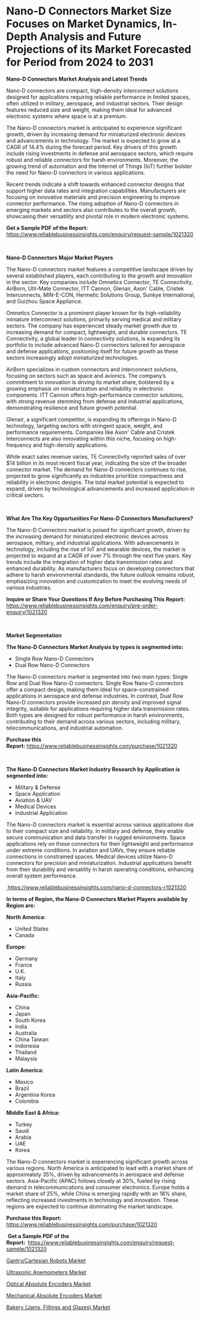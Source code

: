 <p><h1>Nano-D Connectors Market Size Focuses on Market Dynamics, In-Depth Analysis and Future Projections of its Market Forecasted for Period from 2024 to 2031</h1></p><p><strong>Nano-D Connectors Market Analysis and Latest Trends</strong></p>
<p><p>Nano-D connectors are compact, high-density interconnect solutions designed for applications requiring reliable performance in limited spaces, often utilized in military, aerospace, and industrial sectors. Their design features reduced size and weight, making them ideal for advanced electronic systems where space is at a premium. </p><p>The Nano-D connectors market is anticipated to experience significant growth, driven by increasing demand for miniaturized electronic devices and advancements in technology. The market is expected to grow at a CAGR of 14.4% during the forecast period. Key drivers of this growth include rising investments in defense and aerospace sectors, which require robust and reliable connectors for harsh environments. Moreover, the growing trend of automation and the Internet of Things (IoT) further bolster the need for Nano-D connectors in various applications.</p><p>Recent trends indicate a shift towards enhanced connector designs that support higher data rates and integration capabilities. Manufacturers are focusing on innovative materials and precision engineering to improve connector performance. The rising adoption of Nano-D connectors in emerging markets and sectors also contributes to the overall growth, showcasing their versatility and pivotal role in modern electronic systems.</p></p>
<p><strong>Get a Sample PDF of the Report:&nbsp;</strong> <a href="https://www.reliablebusinessinsights.com/enquiry/request-sample/1021320?utm_campaign=97&utm_medium=2&utm_source=Github&utm_content=ia&utm_term=26122024&utm_id=nano-d-connectors">https://www.reliablebusinessinsights.com/enquiry/request-sample/1021320</a></p>
<p>&nbsp;</p>
<p><strong>Nano-D Connectors Major Market Players</strong></p>
<p><p>The Nano-D connectors market features a competitive landscape driven by several established players, each contributing to the growth and innovation in the sector. Key companies include Omnetics Connector, TE Connectivity, AirBorn, Ulti-Mate Connector, ITT Cannon, Glenair, Axon' Cable, Cristek Interconnects, MIN-E-CON, Hermetic Solutions Group, Sunkye International, and Guizhou Space Appliance.</p><p>Omnetics Connector is a prominent player known for its high-reliability miniature interconnect solutions, primarily serving medical and military sectors. The company has experienced steady market growth due to increasing demand for compact, lightweight, and durable connectors. TE Connectivity, a global leader in connectivity solutions, is expanding its portfolio to include advanced Nano-D connectors tailored for aerospace and defense applications, positioning itself for future growth as these sectors increasingly adopt miniaturized technologies.</p><p>AirBorn specializes in custom connectors and interconnect solutions, focusing on sectors such as space and avionics. The company’s commitment to innovation is driving its market share, bolstered by a growing emphasis on miniaturization and reliability in electronic components. ITT Cannon offers high-performance connector solutions, with strong revenue stemming from defense and industrial applications, demonstrating resilience and future growth potential.</p><p>Glenair, a significant competitor, is expanding its offerings in Nano-D technology, targeting sectors with stringent space, weight, and performance requirements. Companies like Axon' Cable and Cristek Interconnects are also innovating within this niche, focusing on high-frequency and high-density applications.</p><p>While exact sales revenue varies, TE Connectivity reported sales of over $14 billion in its most recent fiscal year, indicating the size of the broader connector market. The demand for Nano-D connectors continues to rise, projected to grow significantly as industries prioritize compactness and reliability in electronic designs. The total market potential is expected to expand, driven by technological advancements and increased application in critical sectors.</p></p>
<p>&nbsp;</p>
<p><strong>What Are The Key Opportunities For Nano-D Connectors Manufacturers?</strong></p>
<p><p>The Nano-D Connectors market is poised for significant growth, driven by the increasing demand for miniaturized electronic devices across aerospace, military, and industrial applications. With advancements in technology, including the rise of IoT and wearable devices, the market is projected to expand at a CAGR of over 7% through the next five years. Key trends include the integration of higher data transmission rates and enhanced durability. As manufacturers focus on developing connectors that adhere to harsh environmental standards, the future outlook remains robust, emphasizing innovation and customization to meet the evolving needs of various industries.</p></p>
<p><strong>Inquire or Share Your Questions If Any Before Purchasing This Report:</strong> <a href="https://www.reliablebusinessinsights.com/enquiry/pre-order-enquiry/1021320?utm_campaign=97&utm_medium=2&utm_source=Github&utm_content=ia&utm_term=26122024&utm_id=nano-d-connectors">https://www.reliablebusinessinsights.com/enquiry/pre-order-enquiry/1021320</a></p>
<p>&nbsp;</p>
<p><strong>Market Segmentation</strong></p>
<p><strong>The Nano-D Connectors Market Analysis by types is segmented into:</strong></p>
<p><ul><li>Single Row Nano-D Connectors</li><li>Dual Row Nano-D Connectors</li></ul></p>
<p><p>The Nano-D connectors market is segmented into two main types: Single Row and Dual Row Nano-D connectors. Single Row Nano-D connectors offer a compact design, making them ideal for space-constrained applications in aerospace and defense industries. In contrast, Dual Row Nano-D connectors provide increased pin density and improved signal integrity, suitable for applications requiring higher data transmission rates. Both types are designed for robust performance in harsh environments, contributing to their demand across various sectors, including military, telecommunications, and industrial automation.</p></p>
<p><strong>Purchase this Report:&nbsp;</strong><a href="https://www.reliablebusinessinsights.com/purchase/1021320?utm_campaign=97&utm_medium=2&utm_source=Github&utm_content=ia&utm_term=26122024&utm_id=nano-d-connectors">https://www.reliablebusinessinsights.com/purchase/1021320</a></p>
<p>&nbsp;</p>
<p><strong>The Nano-D Connectors Market Industry Research by Application is segmented into:</strong></p>
<p><ul><li>Military & Defense</li><li>Space Application</li><li>Aviation & UAV</li><li>Medical Devices</li><li>Industrial Application</li></ul></p>
<p><p>The Nano-D connectors market is essential across various applications due to their compact size and reliability. In military and defense, they enable secure communication and data transfer in rugged environments. Space applications rely on these connectors for their lightweight and performance under extreme conditions. In aviation and UAVs, they ensure reliable connections in constrained spaces. Medical devices utilize Nano-D connectors for precision and miniaturization. Industrial applications benefit from their durability and versatility in harsh operating conditions, enhancing overall system performance.</p></p>
<p><a href="https://www.reliablebusinessinsights.com/nano-d-connectors-r1021320?utm_campaign=97&utm_medium=2&utm_source=Github&utm_content=ia&utm_term=26122024&utm_id=nano-d-connectors">&nbsp;https://www.reliablebusinessinsights.com/nano-d-connectors-r1021320</a></p>
<p><strong>In terms of Region, the Nano-D Connectors Market Players available by Region are:</strong></p>
<p>
    <p> <strong> North America: </strong>
        <ul>
            <li>United States</li>
            <li>Canada</li>
        </ul>
        </p> 
    <p> <strong> Europe: </strong>
        <ul>
            <li>Germany</li>
            <li>France</li>
            <li>U.K.</li>
            <li>Italy</li>
            <li>Russia</li>
        </ul>
        </p> 
    <p> <strong> Asia-Pacific: </strong>
        <ul>
            <li>China</li>
            <li>Japan</li>
            <li>South Korea</li>
            <li>India</li>
            <li>Australia</li>
            <li>China Taiwan</li>
            <li>Indonesia</li>
            <li>Thailand</li>
            <li>Malaysia</li>
        </ul>
        </p> 
    <p> <strong> Latin America: </strong>
        <ul>
            <li>Mexico</li>
            <li>Brazil</li>
            <li>Argentina Korea</li>
            <li>Colombia</li>
        </ul>
        </p> 
    <p> <strong> Middle East & Africa: </strong>
        <ul>
            <li>Turkey</li>
            <li>Saudi</li>
            <li>Arabia</li>
            <li>UAE</li>
            <li>Korea</li>
        </ul>
    </p>
    </p>
<p><p>The Nano-D connectors market is experiencing significant growth across various regions. North America is anticipated to lead with a market share of approximately 35%, driven by advancements in aerospace and defense sectors. Asia-Pacific (APAC) follows closely at 30%, fueled by rising demand in telecommunications and consumer electronics. Europe holds a market share of 25%, while China is emerging rapidly with an 18% share, reflecting increased investments in technology and innovation. These regions are expected to continue dominating the market landscape.</p></p>
<p><strong>Purchase this Report: </strong><a href="https://www.reliablebusinessinsights.com/purchase/1021320?utm_campaign=97&utm_medium=2&utm_source=Github&utm_content=ia&utm_term=26122024&utm_id=nano-d-connectors">https://www.reliablebusinessinsights.com/purchase/1021320</a></p>
<p>&nbsp;<strong>Get a Sample PDF of the Report:&nbsp;&nbsp;</strong><a href="https://www.reliablebusinessinsights.com/enquiry/request-sample/1021320?utm_campaign=97&utm_medium=2&utm_source=Github&utm_content=ia&utm_term=26122024&utm_id=nano-d-connectors">https://www.reliablebusinessinsights.com/enquiry/request-sample/1021320</a></p>
<p><strong></strong></p>
<p><p><a href="https://github.com/lvaill871987/Market-Research-Report-List-1/blob/main/gantrycartesian-robots-market.md?utm_campaign=97&utm_medium=2&utm_source=Github&utm_content=ia&utm_term=26122024&utm_id=nano-d-connectors">Gantry/Cartesian Robots Market</a></p><p><a href="https://www.linkedin.com/pulse/forecasts-ultrasonic-anemometers-market-anticipated-44-cagr-uyajf?utm_campaign=97&utm_medium=2&utm_source=Github&utm_content=ia&utm_term=26122024&utm_id=nano-d-connectors">Ultrasonic Anemometers Market</a></p><p><a href="https://www.linkedin.com/pulse/market-leaders-laggards-global-optical-absolute-encoders-trends-lbywf?utm_campaign=97&utm_medium=2&utm_source=Github&utm_content=ia&utm_term=26122024&utm_id=nano-d-connectors">Optical Absolute Encoders Market</a></p><p><a href="https://www.linkedin.com/pulse/determining-mechanical-absolute-encodersmarket-size-trends-projected-ozhjf?utm_campaign=97&utm_medium=2&utm_source=Github&utm_content=ia&utm_term=26122024&utm_id=nano-d-connectors">Mechanical Absolute Encoders Market</a></p><p><a href="https://github.com/tanekacalderon743/Market-Research-Report-List-1/blob/main/bakery-jams-fillings-and-glazes-market.md?utm_campaign=97&utm_medium=2&utm_source=Github&utm_content=ia&utm_term=26122024&utm_id=nano-d-connectors">Bakery (Jams, Fillings and Glazes) Market</a></p></p>